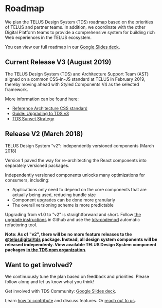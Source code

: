 # Roadmap

We plan the TELUS Design System (TDS) roadmap based on the priorities of TELUS and partner teams. In addition, we coordinate with the other Digital Platform teams to provide a comprehensive system for building rich Web experiences in the TELUS ecosystem.

You can view our full roadmap in our [Google Slides deck](https://docs.google.com/presentation/d/1Tw062DhhKKLnasgEzkoA-UHnj3qp7iRATNmiwLG7kzA/edit?usp=sharing).

## Current Release V3 (August 2019)

The TELUS Design System (TDS) and Architecture Support Team (AST) aligned on a common CSS-in-JS standard at TELUS in February 2019, thereby moving ahead with Styled Components V4 as the selected framework.

More information can be found here:

- [Reference Architecture CSS standard](https://github.com/telus/reference-architecture/blob/bb7059d135574c380d2865aa1bbdd633c2345461/development/css.md)
- [Guide: Upgrading to TDS v3](https://tds.telus.com/v3-upgrade.html)
- [TDS Sunset Strategy](https://github.com/telus/technology-forum/issues/285)

## Release V2 (March 2018)

TELUS Design System "v2": independently versioned components (March 2018)

Version 1 paved the way for re-architecting the React components into separately versioned packages.

Independently versioned components unlocks many optimizations for consumers, including:

- Applications only need to depend on the core components that are actually being used, reducing bundle size
- Component upgrades can be done more granularly
- The overall versioning scheme is more predictable

Upgrading from v1.0 to "v2" is straightforward and short. Follow [the upgrade instructions](https://github.com/telusdigital/tds-core/releases/v2.0.0) in
Github and use the [tds-codemod](https://github.com/telusdigital/tds-codemod) automatic refactoring tool.

**Note: As of "v2", there will be no more feature releases to the [@telusdigital/tds](https://www.npmjs.com/package/@telusdigital/tds) package. Instead, all design system components will be released independenly. View available TELUS Design System component packages [in the TDS npm organization](https://www.npmjs.com/org/tds).**

## Want to get involved?

We continuously tune the plan based on feedback and priorities. Please follow along and let us know what you think!

Get involved with TDS Community: [Google Slides deck](https://docs.google.com/presentation/d/1lp127fvomlsWVsM9aShhtGi-Xnacw3lJGk4LJ81jfIQ/edit#slide=id.g3b3c6d42e7_0_0).

Learn [how to contribute](./contributing/contributing.md) and discuss features. Or [reach out to us](contact.md).
